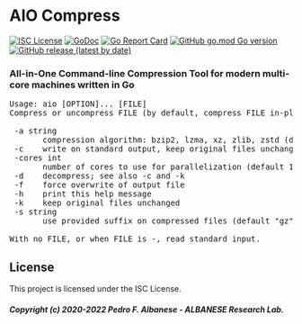 # AIO Compress
[![ISC License](http://img.shields.io/badge/license-ISC-blue.svg)](https://github.com/pedroalbanese/aio/blob/master/LICENSE.md) 
[![GoDoc](https://godoc.org/github.com/pedroalbanese/aio?status.png)](http://godoc.org/github.com/pedroalbanese/aio)
[![Go Report Card](https://goreportcard.com/badge/github.com/pedroalbanese/aio)](https://goreportcard.com/report/github.com/pedroalbanese/aio)
[![GitHub go.mod Go version](https://img.shields.io/github/go-mod/go-version/pedroalbanese/aio)](https://golang.org)
[![GitHub release (latest by date)](https://img.shields.io/github/v/release/pedroalbanese/aio)](https://github.com/pedroalbanese/aio/releases)
### All-in-One Command-line Compression Tool for modern multi-core machines written in Go 
<pre>Usage: aio [OPTION]... [FILE]
Compress or uncompress FILE (by default, compress FILE in-place).

 -a string
       compression algorithm: bzip2, lzma, xz, zlib, zstd (default "gzip")
 -c    write on standard output, keep original files unchanged
 -cores int
       number of cores to use for parallelization (default 1)
 -d    decompress; see also -c and -k
 -f    force overwrite of output file
 -h    print this help message
 -k    keep original files unchanged
 -s string
       use provided suffix on compressed files (default "gz")

With no FILE, or when FILE is -, read standard input.</pre>

## License

This project is licensed under the ISC License.

##### Copyright (c) 2020-2022 Pedro F. Albanese - ALBANESE Research Lab.
